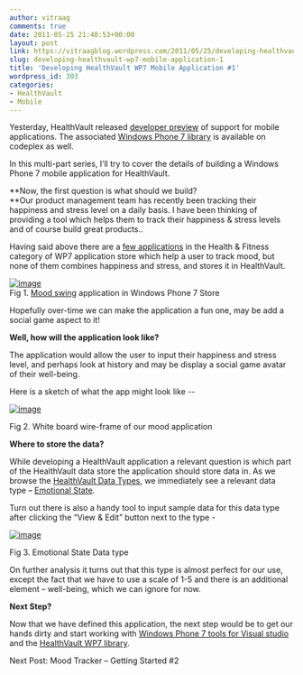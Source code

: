 ```yaml
---
author: vitraag
comments: true
date: 2011-05-25 21:40:53+00:00
layout: post
link: https://vitraagblog.wordpress.com/2011/05/25/developing-healthvault-wp7-mobile-application-1/
slug: developing-healthvault-wp7-mobile-application-1
title: 'Developing HealthVault WP7 Mobile Application #1'
wordpress_id: 303
categories:
- HealthVault
- Mobile
---
```


Yesterday, HealthVault released [developer preview](http://blogs.msdn.com/b/healthvault/archive/2011/05/24/healthvault-1105-release.aspx) of support for mobile applications. The associated [Windows Phone 7 library](http://healthvaultwp7.codeplex.com/) is available on codeplex as well.

 

In this multi-part series, I’ll try to cover the details of building a Windows Phone 7 mobile application for HealthVault.

 

**Now, the first question is what should we build?       
**Our product management team has recently been tracking their happiness and stress level on a daily basis. I have been thinking of providing a tool which helps them to track their happiness & stress levels and of course build great products..

 

Having said above there are a [few applications](http://www.bing.com/browse?g=wp7&qpvt=windows+phone+7+apps&FORM=SGEWEB#toc=0&categories_rbid=5) in the Health & Fitness category of WP7 application store which help a user to track mood, but none of them combines happiness and stress, and stores it in HealthVault.

 

[![image]({{site.images}}/2011/05/image_thumb.png)]({{site.images}}/2011/05/image.png)      
Fig 1. [Mood swing](http://www.moodswinglife.com/) application in Windows Phone 7 Store

 

Hopefully over-time we can make the application a fun one, may be add a social game aspect to it!

 

**Well, how will the application look like?**

 

The application would allow the user to input their happiness and stress level, and perhaps look at history and may be display a social game avatar of their well-being.

 

Here is a sketch of what the app might look like --

 

[![image]({{site.images}}/2011/05/image_thumb1.png)]({{site.images}}/2011/05/image1.png)

 

Fig 2. White board wire-frame of our mood application

 

**Where to store the data?**

 

While developing a HealthVault application a relevant question is which part of the HealthVault data store the application should store data in. As we browse the [HealthVault Data Types](http://developer.healthvault.com/pages/types/types.aspx), we immediately see a relevant data type – [Emotional State](http://developer.healthvault.com/pages/types/type.aspx?id=4b7971d6-e427-427d-bf2c-2fbcf76606b3). 

 

Turn out there is also a handy tool to input sample data for this data type after clicking the “View & Edit” button next to the type -

 

[![image]({{site.images}}/2011/05/image_thumb2.png)]({{site.images}}/2011/05/image2.png)

 

Fig 3. Emotional State Data type

 

On further analysis it turns out that this type is almost perfect for our use, except the fact that we have to use a scale of 1-5 and there is an additional element – well-being, which we can ignore for now.

 

**Next Step?**

 

Now that we have defined this application, the next step would be to get our hands dirty and start working with [Windows Phone 7 tools for Visual studio](http://www.microsoft.com/downloads/en/details.aspx?FamilyID=49b9d0c5-6597-4313-912a-f0cca9c7d277) and the [HealthVault WP7 library](http://healthvaultwp7.codeplex.com/).

 

Next Post: Mood Tracker – Getting Started #2
